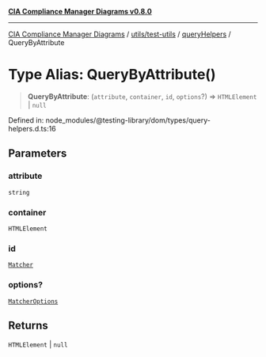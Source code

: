 [**CIA Compliance Manager Diagrams v0.8.0**](../../../../../README.md)

***

[CIA Compliance Manager Diagrams](../../../../../modules.md) / [utils/test-utils](../../../README.md) / [queryHelpers](../README.md) / QueryByAttribute

# Type Alias: QueryByAttribute()

> **QueryByAttribute**: (`attribute`, `container`, `id`, `options`?) => `HTMLElement` \| `null`

Defined in: node\_modules/@testing-library/dom/types/query-helpers.d.ts:16

## Parameters

### attribute

`string`

### container

`HTMLElement`

### id

[`Matcher`](../../../type-aliases/Matcher.md)

### options?

[`MatcherOptions`](../../../interfaces/MatcherOptions.md)

## Returns

`HTMLElement` \| `null`
